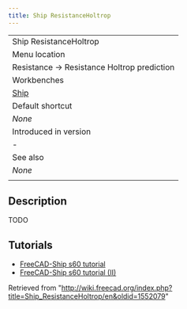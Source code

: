```yaml
---
title: Ship ResistanceHoltrop
---
```

|  |
| --- |
| Ship ResistanceHoltrop |
| Menu location |
| Resistance → Resistance Holtrop prediction |
| Workbenches |
| [Ship](/Ship_Workbench "Ship Workbench") |
| Default shortcut |
| *None* |
| Introduced in version |
| - |
| See also |
| *None* |
|  |

## Description

TODO

## Tutorials

* [FreeCAD-Ship s60 tutorial](/FreeCAD-Ship_s60_tutorial "FreeCAD-Ship s60 tutorial")
* [FreeCAD-Ship s60 tutorial (II)](/FreeCAD-Ship_s60_tutorial_(II) "FreeCAD-Ship s60 tutorial (II)")

Retrieved from "<http://wiki.freecad.org/index.php?title=Ship_ResistanceHoltrop/en&oldid=1552079>"